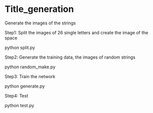 # Title_generation
Generate the images of the strings 

Step1: Split the images of 26 single letters and create the image of the space

python split.py

Step2: Generate the training data, the images of random strings

python random_make.py

Step3: Train the network

python generate.py

Step4: Test

python test.py
